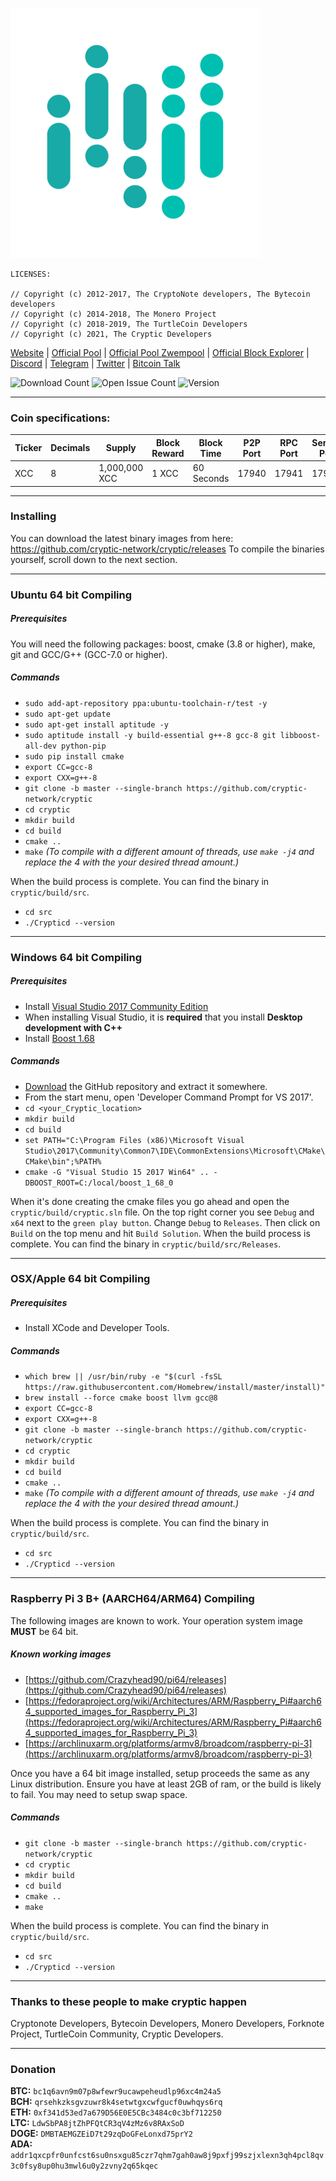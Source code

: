 ![image](https://raw.githubusercontent.com/cryptic-network/cryptic/main/src/config/logo-small.png)

```
LICENSES:

// Copyright (c) 2012-2017, The CryptoNote developers, The Bytecoin developers 
// Copyright (c) 2014-2018, The Monero Project 
// Copyright (c) 2018-2019, The TurtleCoin Developers
// Copyright (c) 2021, The Cryptic Developers
```

[Website](http://crypticnetwork.cf) | [Official Pool](http://pool.crypticnetwork.cf/) | [Official Pool Zwempool](http://zwempool.xyz/) | [Official Block Explorer](http://explorer.crypticnetwork.cf/) | [Discord](https://discord.gg/ZKpuEYwB9g) | [Telegram](https://t.me/crypticnetwork) | [Twitter](https://twitter.com/CrypticNetw) | [Bitcoin Talk](https://bitcointalk.org/index.php?topic=5339914)

![Download Count](https://img.shields.io/github/downloads/cryptic-network/cryptic/total.svg)
![Open Issue Count](https://img.shields.io/github/issues/cryptic-network/cryptic)
![Version](https://img.shields.io/github/v/release/cryptic-network/cryptic)

**** 

### Coin specifications:

|Ticker|Decimals|Supply|Block Reward|Block Time|P2P Port|RPC Port|Service Port|Algo
|--|--|--|--|--|--|--|--|--|
|XCC|8|1,000,000 XCC|1 XCC|60 Seconds|17940|17941|17942|Argon2Id Chukwa|

****

### Installing

You can download the latest binary images from here: https://github.com/cryptic-network/cryptic/releases
To compile the binaries yourself, scroll down to the next section.

****

### Ubuntu 64 bit Compiling

##### Prerequisites

You will need the following packages: boost, cmake (3.8 or higher), make, git and GCC/G++ (GCC-7.0 or higher).

##### Commands

- `sudo add-apt-repository ppa:ubuntu-toolchain-r/test -y`
- `sudo apt-get update`
- `sudo apt-get install aptitude -y`
- `sudo aptitude install -y build-essential g++-8 gcc-8 git libboost-all-dev python-pip`
- `sudo pip install cmake`
- `export CC=gcc-8`
- `export CXX=g++-8`
- `git clone -b master --single-branch https://github.com/cryptic-network/cryptic`
- `cd cryptic`
- `mkdir build`
- `cd build`
- `cmake ..`
- `make` *(To compile with a different amount of threads, use `make -j4` and replace the 4 with the your desired thread amount.)*

When the build process is complete. You can find the binary in `cryptic/build/src`.

- `cd src`
- `./Crypticd --version`

****
### Windows 64 bit Compiling

##### Prerequisites
- Install  [Visual Studio 2017 Community Edition](https://github.com/cryptic-network/cryptic/downloads/vs_community.exe)
- When installing Visual Studio, it is  **required**  that you install  **Desktop development with C++**
- Install [Boost 1.68](https://bintray.com/boostorg/release/download_file?file_path=1.68.0%2Fbinaries%2Fboost_1_68_0-msvc-14.1-64.exe)

##### Commands
- [Download](https://github.com/cryptic-network/cryptic/archive/master.zip) the GitHub repository and extract it somewhere.
- From the start menu, open 'Developer Command Prompt for VS 2017'.
- `cd <your_Cryptic_location>`
- `mkdir build`
- `cd build`
- `set PATH="C:\Program Files (x86)\Microsoft Visual Studio\2017\Community\Common7\IDE\CommonExtensions\Microsoft\CMake\CMake\bin";%PATH%`
- `cmake -G "Visual Studio 15 2017 Win64" .. -DBOOST_ROOT=C:/local/boost_1_68_0`

When it's done creating the cmake files you go ahead and open the `cryptic/build/cryptic.sln` file.
On the top right corner you see `Debug` and `x64` next to the `green play button`. Change `Debug` to `Releases`.  Then click on `Build` on the top menu and hit `Build Solution`. When the build process is complete. You can find the binary in `cryptic/build/src/Releases`.

****

### OSX/Apple 64 bit Compiling

##### Prerequisites

-   Install XCode and Developer Tools.

##### Commands

-   `which brew || /usr/bin/ruby -e "$(curl -fsSL https://raw.githubusercontent.com/Homebrew/install/master/install)"`
-   `brew install --force cmake boost llvm gcc@8`
-   `export CC=gcc-8`
-   `export CXX=g++-8`
-   `git clone -b master --single-branch https://github.com/cryptic-network/cryptic`
-   `cd cryptic`
-   `mkdir build`
-   `cd build`
-   `cmake ..`
- `make` *(To compile with a different amount of threads, use `make -j4` and replace the 4 with the your desired thread amount.)*

When the build process is complete. You can find the binary in `cryptic/build/src`.

- `cd src`
- `./Crypticd --version`

****
### Raspberry Pi 3 B+ (AARCH64/ARM64) Compiling
The following images are known to work. Your operation system image  **MUST**  be 64 bit.

##### Known working images

-   [https://github.com/Crazyhead90/pi64/releases](https://github.com/Crazyhead90/pi64/releases)
-   [https://fedoraproject.org/wiki/Architectures/ARM/Raspberry_Pi#aarch64_supported_images_for_Raspberry_Pi_3](https://fedoraproject.org/wiki/Architectures/ARM/Raspberry_Pi#aarch64_supported_images_for_Raspberry_Pi_3)
-   [https://archlinuxarm.org/platforms/armv8/broadcom/raspberry-pi-3](https://archlinuxarm.org/platforms/armv8/broadcom/raspberry-pi-3)

Once you have a 64 bit image installed, setup proceeds the same as any Linux distribution. Ensure you have at least 2GB of ram, or the build is likely to fail. You may need to setup swap space.

##### Commands

-   `git clone -b master --single-branch https://github.com/cryptic-network/cryptic`
-   `cd cryptic`
-   `mkdir build`
-   `cd build`
-   `cmake ..`
-   `make`

When the build process is complete. You can find the binary in `cryptic/build/src`.

- `cd src`
- `./Crypticd --version`

****

### Thanks to these people to make cryptic happen
Cryptonote Developers, Bytecoin Developers, Monero Developers, Forknote Project, TurtleCoin Community, Cryptic Developers.

****

### Donation
**BTC:** `bc1q6avn9m07p8wfewr9ucawpeheudlp96xc4m24a5`\
**BCH:** `qrsehkzksgvzuwr8k4setwtgxcwfgucf0uwhqys6rq`\
**ETH:** `0xf341d53ed7a679D56E0E5CBc3484c0c3bf712250`\
**LTC:** `LdwSbPA8jtZhPFQtCR3qV4zMz6v8RAxSoD`\
**DOGE:** `DMBTAEMGZEiD7t29zqDoGFeLonxd75prY2`\
**ADA:** `addr1qxcpfr0unfcst6su0nsxgu85czr7qhm7gah0aw8j9pxfj99szjxlexn3qh4pcl8qv3c0fsy8up0hu3mwl6u0y2zvny2q65kqec`
